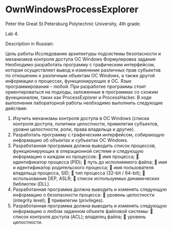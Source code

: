 # OwnWindowsProcessExplorer

Peter the Great St.Petersburg Polytechnic University, 4th grade.

Lab 4.

Description in Russian:

Цель работы
Исследование архитектуры подсистемы безопасности и механизмов контроля доступа ОС Windows
Формулировка задания
Необходимо разработать программу с графическим интерфейсом, которая осуществляет вывод и изменение различных прав субъектов по отношению к различным объектам ОС Windows, а также другой информации о процессах, функционирующих в ОС. Язык программирования – любой. При разработке программы стоит ориентироваться на подходы, заложенные в программах со схожим функционалом, таких как ProcessExplorer и ProcessHacker.
В ходе выполнения лабораторной работы необходимо выполнить следующие действия:
1.	Изучить механизмы контроля доступа в ОС Windows (списки контроля доступа, политики целостности, привилегии субъектов, уровни целостности, роли, права владельца и другие).
2.	Разработать программу с графическим интерфейсом, собирающую информацию об объектах и субъектах ОС Windows.
3.	Разработанная программа должна выводить список процессов, функционирующих в операционной системе и следующую  информацию о каждом из процессов:
	имя процесса;
	идентификатор процесса (PID);
	путь до исполняемого файла;
	имя и идентификатор родительского процесса;
	имя пользователя владельца процесса, SID;
	тип процесса (32-bit / 64-bit);
	использование DEP, ASLR;
	список используемых динамических библиотек (DLL).
4.	Разработанная программа должна выводить и изменять следующую информацию о безопасности процесса:
	уровень целостности (integrity level);
	привилегии (privileges).
5.	Разработанная программа должна выводить и изменять следующую информацию о любом заданном объекте файловой системы:
	список контроля доступа (ACL); 
   владелец файла;
	уровень целостности.
